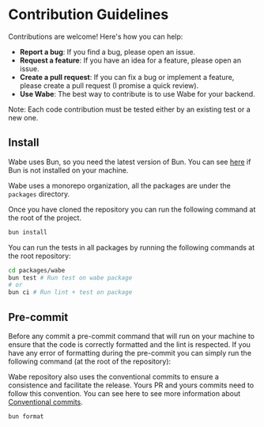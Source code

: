 # Contribution Guidelines

Contributions are welcome! Here's how you can help:

- **Report a bug**: If you find a bug, please open an issue.
- **Request a feature**: If you have an idea for a feature, please open an issue.
- **Create a pull request**: If you can fix a bug or implement a feature, please create a pull request (I promise a quick review).
- **Use Wabe**: The best way to contribute is to use Wabe for your backend.

Note: Each code contribution must be tested either by an existing test or a new one.

## Install

Wabe uses Bun, so you need the latest version of Bun. You can see [here](https://bun.sh/docs/installation) if Bun is not installed on your machine.

Wabe uses a monorepo organization, all the packages are under the `packages` directory.

Once you have cloned the repository you can run the following command at the root of the project.

```sh
bun install
```

You can run the tests in all packages by running the following commands at the root repository:

```sh
cd packages/wabe
bun test # Run test on wabe package
# or
bun ci # Run lint + test on package
```

## Pre-commit

Before any commit a pre-commit command that will run on your machine to ensure that the code is correctly formatted and the lint is respected. If you have any error of formatting during the pre-commit you can simply run the following command (at the root of the repository):

Wabe repository also uses the conventional commits to ensure a consistence and facilitate the release. Yours PR and yours commits need to follow this convention. You can see here to see more information about [Conventional commits](https://www.conventionalcommits.org/en/v1.0.0/).

```sh
bun format
```
